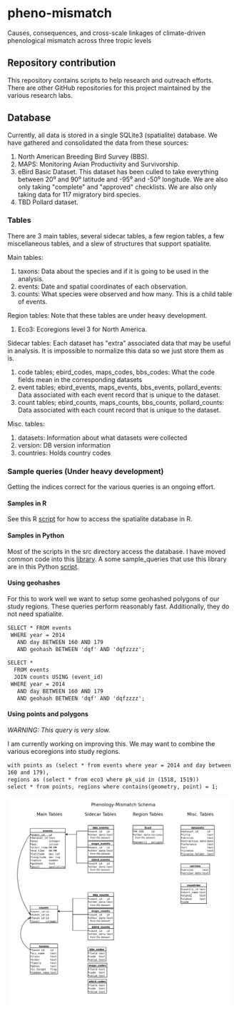 # pheno-mismatch
Causes, consequences, and cross-scale linkages of climate-driven phenological mismatch across three tropic levels

## Repository contribution
This repository contains scripts to help research and outreach efforts. There are other GitHub repositories for this project maintained by the various research labs.

## Database
Currently, all data is stored in a single SQLite3 (spatialite) database. We have gathered and consolidated the data from these sources:

1. North American Breeding Bird Survey (BBS).
1. MAPS: Monitoring Avian Productivity and Survivorship.
1. eBird Basic Dataset. This dataset has been culled to take everything between 20⁰ and 90⁰ latitude and -95⁰ and -50⁰ longitude. We are also only taking "complete" and "approved" checklists. We are also only taking data for 117 migratory bird species.
1. TBD Pollard dataset.


### Tables
There are 3 main tables, several sidecar tables, a few region tables, a few miscellaneous tables, and a slew of structures that support spatialite.

Main tables:
1. taxons: Data about the species and if it is going to be used in the analysis.
1. events: Date and spatial coordinates of each observation.
1. counts: What species were observed and how many. This is a child table of events.

Region tables:
Note that these tables are under heavy development.
1. Eco3: Ecoregions level 3 for North America.

Sidecar tables:
Each dataset has "extra" associated data that may be useful in analysis. It is impossible to normalize this data so we just store them as is.
1. code tables; ebird_codes, maps_codes, bbs_codes: What the code fields mean in the corresponding datasets
1. event tables; ebird_events, maps_events, bbs_events, pollard_events: Data associated with each event record that is unique to the dataset.
1. count tables; ebird_counts, maps_counts, bbs_counts, pollard_counts: Data associated with each count record that is unique to the dataset.

Misc. tables:
1. datasets: Information about what datasets were collected
1. version: DB version information
1. countries: Holds country codes

### Sample queries (Under heavy development)
Getting the indices correct for the various queries is an ongoing effort.

#### Samples in R
See this R [script](R/example_sql.R) for how to access the spatialite database in R.

#### Samples in Python
Most of the scripts in the src directory access the database. I have moved common code into this [library](src/lib/sqlite.py). A some sample_queries that use this library are in this Python [script](src/example_sql.py).

#### Using geohashes
For this to work well we want to setup some geohashed polygons of our study regions. These queries perform reasonably fast. Additionally, they do not need spatialite.
```
SELECT * FROM events
 WHERE year = 2014
   AND day BETWEEN 160 AND 179
   AND geohash BETWEEN 'dqf' AND 'dqfzzzz';
```

```
SELECT *
  FROM events
  JOIN counts USING (event_id)
 WHERE year = 2014
   AND day BETWEEN 160 AND 179
   AND geohash BETWEEN 'dqf' AND 'dqfzzzz';
```

#### Using points and polygons
*WARNING: This query is very slow.*

I am currently working on improving this. We may want to combine the various ecoregions into study regions.
```
with points as (select * from events where year = 2014 and day between 160 and 179),
regions as (select * from eco3 where pk_uid in (1518, 1519))
select * from points, regions where contains(geometry, point) = 1;
```

![Output image](data/schema/schema_1.png "Database Schema")
